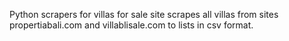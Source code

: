 Python scrapers for villas for sale site 
scrapes all villas from sites propertiabali.com and villablisale.com to lists in csv format.
